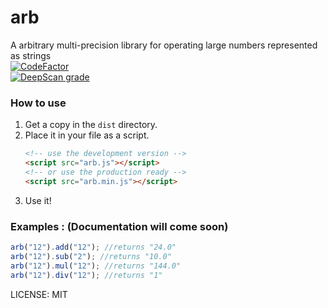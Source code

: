 # arb
A arbitrary multi-precision library for operating large numbers represented as strings  
[![CodeFactor](https://www.codefactor.io/repository/github/pvzzombs/arb/badge/master)](https://www.codefactor.io/repository/github/pvzzombs/arb/overview/master)  
[![DeepScan grade](https://deepscan.io/api/teams/5260/projects/7030/branches/64956/badge/grade.svg)](https://deepscan.io/dashboard#view=project&tid=5260&pid=7030&bid=64956)  
### How to use  
1. Get a copy in the ``dist`` directory.
2. Place it in your file as a script.
   ```html
   <!-- use the development version -->
   <script src="arb.js"></script>
   <!-- or use the production ready -->
   <script src="arb.min.js"></script>
   ```
3. Use it!

### Examples : (Documentation will come soon)
   ```javascript
   arb("12").add("12"); //returns "24.0"
   arb("12").sub("2"); //returns "10.0"
   arb("12").mul("12"); //returns "144.0"
   arb("12").div("12"); //returns "1"
   ```
LICENSE: MIT
